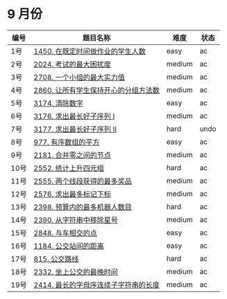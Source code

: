 # 9 月份

**编号**|**题目名称**|**难度**|**状态**
--------|------------|--------|--------
1号|[1450. 在既定时间做作业的学生人数](./第1题%201450.%20在既定时间做作业的学生人数)|easy|ac
2号|[2024. 考试的最大困扰度](./第2题%202024.%20考试的最大困扰度)|medium|ac
3号|[2708. 一个小组的最大实力值](./第3题%202708.%20一个小组的最大实力值)|medium|ac
4号|[2860. 让所有学生保持开心的分组方法数](./第4题%202860.%20让所有学生保持开心的分组方法数)|medium|ac
5号|[3174. 清除数字](./第5题%203174.%20清除数字)|easy|ac
6号|[3176. 求出最长好子序列 I](./第6题%203176.%20求出最长好子序列%20I)|medium|ac
7号|[3177. 求出最长好子序列 II](./第7题%203177.%20求出最长好子序列%20II)|hard|undo
8号|[977. 有序数组的平方](./第8题%20977.%20有序数组的平方)|easy|ac
9号|[2181. 合并零之间的节点](./第9题%202181.%20合并零之间的节点)|medium|ac
10号|[2552. 统计上升四元组](./第10题%202552.%20统计上升四元组)|hard|ac
11号|[2555. 两个线段获得的最多奖品](./第11题%202555.%20两个线段获得的最多奖品)|medium|ac
12号|[2576. 求出最多标记下标](./第12题%202576.%20求出最多标记下标)|medium|ac
13号|[2398. 预算内的最多机器人数目](./第13题%202398.%20预算内的最多机器人数目)|hard|ac
14号|[2390. 从字符串中移除星号](./第14题%202390.%20从字符串中移除星号)|medium|ac
15号|[2848. 与车相交的点](./第15题%202848.%20与车相交的点)|easy|ac
16号|[1184. 公交站间的距离](./第16题%201184.%20公交站间的距离)|easy|ac
17号|[815. 公交路线](./第17题%20815.%20公交路线)|hard|ac
18号|[2332. 坐上公交的最晚时间](./第18题%202332.%20坐上公交的最晚时间)|medium|ac
19号|[2414. 最长的字母序连续子字符串的长度](./第19题%202414.%20最长的字母序连续子字符串的长度)|medium|ac
